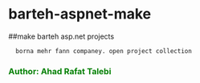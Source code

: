 # barteh-aspnet-make
##make barteh asp.net projects
``` Barteh
  borna mehr fann companey. open project collection
```

### <span style="color:green">Author: Ahad Rafat Talebi<span>

